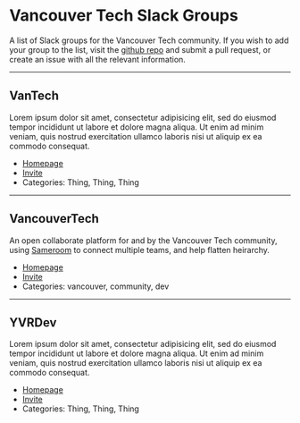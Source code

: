 # Vancouver Tech Slack Groups

A list of Slack groups for the Vancouver Tech community. If you wish to add your group to the list, visit the [github repo](https://github.com/vancouvertechpodcast/slack-groups) and submit a pull request, or create an issue with all the relevant information.

---

## VanTech

Lorem ipsum dolor sit amet, consectetur adipisicing elit, sed do eiusmod tempor incididunt ut labore et dolore magna aliqua. Ut enim ad minim veniam, quis nostrud exercitation ullamco laboris nisi ut aliquip ex ea commodo consequat.

* [Homepage](https://vantech.slack.com/)
* [Invite](https://vantech.herokuapp.com/)
* Categories: Thing, Thing, Thing

---

## VancouverTech

An open collaborate platform for and by the Vancouver Tech community, using [Sameroom](http://www.sameroom.io) to connect multiple teams, and help flatten heirarchy.

* [Homepage](https://vancouvertech.slack.com/)
* [Invite](https://vancouvertech.herokuapp.com/)
* Categories: vancouver, community, dev

---

## YVRDev

Lorem ipsum dolor sit amet, consectetur adipisicing elit, sed do eiusmod tempor incididunt ut labore et dolore magna aliqua. Ut enim ad minim veniam, quis nostrud exercitation ullamco laboris nisi ut aliquip ex ea commodo consequat.

* [Homepage](https://yvrdev.slack.com/)
* [Invite](https://yvrdev.herokuapp.com/)
* Categories: Thing, Thing, Thing
